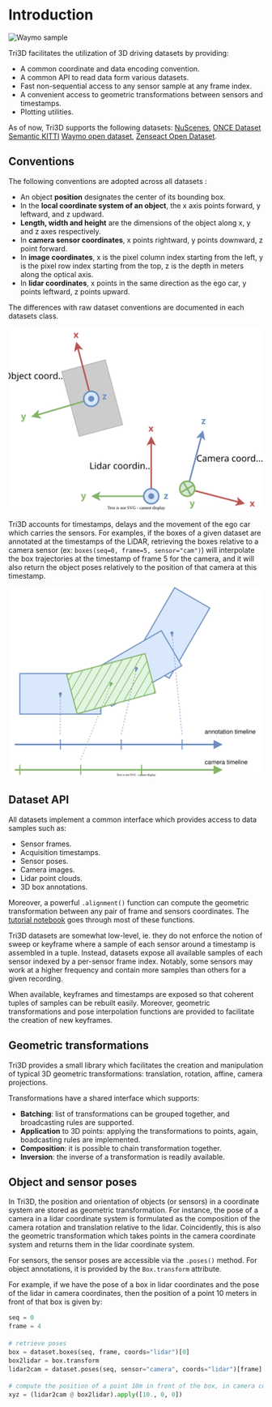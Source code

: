 # Introduction

![Waymo sample](docs/source/waymo.jpg)

Tri3D facilitates the utilization of 3D driving datasets by providing:

-   A common coordinate and data encoding convention.
-   A common API to read data form various datasets.
-   Fast non-sequential access to any sensor sample at any frame index.
-   A convenient access to geometric transformations between sensors and
    timestamps.
-   Plotting utilities.

As of now, Tri3D supports the following datasets:
[NuScenes](https://www.nuscenes.org/nuscenes),
[ONCE Dataset](https://once-for-auto-driving.github.io)
[Semantic KITTI](https://semantic-kitti.org)
[Waymo open dataset](https://waymo.com/open),
[Zenseact Open Dataset](https://zod.zenseact.com/frames).

## Conventions

The following conventions are adopted across all datasets :

-   An object **position** designates the center of its bounding box.
-   In the **local coordinate system of an object**, the x axis points
    forward, y leftward, and z updward.
-   **Length, width and height** are the dimensions of the object along
    x, y and z axes respectively.
-   In **camera sensor coordinates**, x points rightward, y points
    downward, z point forward.
-   In **image coordinates**, x is the pixel column index starting from
    the left, y is the pixel row index starting from the top, z is the
    depth in meters along the optical axis.
-   In **lidar coordinates**, x points in the same direction as the ego
    car, y points leftward, z points upward.

The differences with raw dataset conventions are documented in each
datasets class.

![Coordinates convention](docs/source/coordinates.svg)

Tri3D accounts for timestamps, delays and the movement of the ego car
which carries the sensors. For examples, if the boxes of a given dataset
are annotated at the timestamps of the LiDAR, retrieving the boxes
relative to a camera sensor
(ex: `boxes(seq=0, frame=5, sensor="cam")`) will interpolate the box trajectories at the timestamp of
frame 5 for the camera, and it will also return the object poses
relatively to the position of that camera at this timestamp.

![Sensor timelines and track interpolation](docs/source/timelines.svg)

## Dataset API

All datasets implement a common interface which provides access to data
samples such as:

-   Sensor frames.
-   Acquisition timestamps.
-   Sensor poses.
-   Camera images.
-   Lidar point clouds.
-   3D box annotations.

Moreover, a powerful `.alignment()` function can compute the geometric transformation between any pair of frame and sensors coordinates.
The [tutorial notebook](docs/source/example.ipynb) goes through most of these functions.

Tri3D datasets are somewhat low-level, ie. they do not enforce the
notion of sweep or keyframe where a sample of each sensor around a
timestamp is assembled in a tuple. Instead, datasets expose all
available samples of each sensor indexed by a per-sensor frame index.
Notably, some sensors may work at a higher frequency and contain more
samples than others for a given recording.

When available, keyframes and timestamps are exposed so that coherent
tuples of samples can be rebuilt easily. Moreover, geometric
transformations and pose interpolation functions are provided to
facilitate the creation of new keyframes.

## Geometric transformations

Tri3D provides a small library which facilitates the creation and
manipulation of typical 3D geometric transformations: translation,
rotation, affine, camera projections.

Transformations have a shared interface which supports:

-   **Batching**: list of transformations can be grouped together, and
    broadcasting rules are supported.
-   **Application** to 3D points: applying the transformations to
    points, again, boadcasting rules are implemented.
-   **Composition**: it is possible to chain transformation together.
-   **Inversion**: the inverse of a transformation is readily available.

## Object and sensor poses

In Tri3D, the position and orientation of objects (or sensors) in a
coordinate system are stored as geometric transformation. For instance,
the pose of a camera in a lidar coordinate system is formulated as the
composition of the camera rotation and translation relative to the
lidar. Coincidently, this is also the geometric transformation which
takes points in the camera coordinate system and returns them in the
lidar coordinate system.

For sensors, the sensor poses are accessible via the `.poses()` method.
For object annotations, it is provided by the `Box.transform` attribute.

For example, if we have the pose of a box in lidar coordinates and the
pose of the lidar in camera coordinates, then the position of a point 10
meters in front of that box is given by:

```py
seq = 0
frame = 4

# retrieve poses
box = dataset.boxes(seq, frame, coords="lidar")[0]
box2lidar = box.transform
lidar2cam = dataset.poses(seq, sensor="camera", coords="lidar")[frame]

# compute the position of a point 10m in front of the box, in camera coordinates.
xyz = (lidar2cam @ box2lidar).apply([10., 0, 0])
```